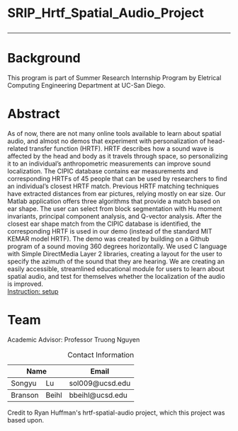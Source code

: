 # SRIP_Hrtf_Spatial_Audio_Project <hr>
<h1>Background</h1>
This program is part of Summer Research Internship Program by Eletrical Computing Engineering Department at UC-San Diego.


<H1>Abstract</h1>
As of now, there are not many online tools available to learn about spatial audio, and almost no demos that experiment with personalization of head-related transfer function (HRTF). HRTF describes how a sound wave is affected by the head and body as it travels through space, so personalizing it to an individual’s anthropometric measurements can improve sound localization. The CIPIC database contains ear measurements and corresponding HRTFs of 45 people that can be used by researchers to find an individual’s closest HRTF match. Previous HRTF matching techniques have extracted distances from ear pictures, relying mostly on ear size. Our Matlab application offers three algorithms that provide a match based on ear shape. The user can select from block segmentation with Hu moment invariants, principal component analysis, and Q-vector analysis. After the closest ear shape match from the CIPIC database is identified, the corresponding HRTF is used in our demo (instead of the standard MIT KEMAR model HRTF). The demo was created by building on a Github program of a sound moving 360 degrees horizontally. We used C language with Simple DirectMedia Layer 2 libraries, creating a layout for the user to specify the azimuth of the sound that they are hearing. We are creating an easily accessible, streamlined educational module for users to learn about spatial audio, and test for themselves whether the localization of the audio is improved. <br>
<a href="https://sol0092.wixsite.com/website" target="_blank">Instruction: setup</a> <br> </p> 

<h1>Team</h1>
Academic Advisor: Professor Truong Nguyen <br>

<table style="width: 100%;">
  <caption style="text-align:right">Contact Information</caption>
  <tr>
    <th colspan="2"><b>Name</b></td>
    <th><b>Email</b></td>
  </tr>
  <tbody>
    <tr>
      <td>Songyu</td>
      <td>Lu</td>
      <td>sol009@ucsd.edu</td>
    </tr>
  </tbody>
  <tbody>
    <tr>
      <td>Branson</td>
      <td>Beihl</td>
      <td>bbeihl@ucsd.edu</td>
    </tr>
  </tbody>
</table>

Credit to Ryan Huffman's hrtf-spatial-audio project, which this project was based upon. 


